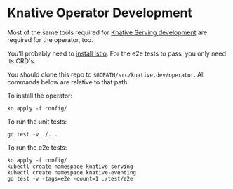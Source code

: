 # Knative Operator Development

Most of the same tools required for [Knative Serving
development](https://github.com/knative/serving/blob/master/DEVELOPMENT.md)
are required for the operator, too.

You'll probably need to [install
Istio](https://knative.dev/docs/install/installing-istio/). For the
e2e tests to pass, you only need its CRD's.

You should clone this repo to `$GOPATH/src/knative.dev/operator`. All
commands below are relative to that path.

To install the operator:

```
ko apply -f config/
```

To run the unit tests:

```
go test -v ./...
```

To run the e2e tests:

```
ko apply -f config/
kubectl create namespace knative-serving
kubectl create namespace knative-eventing
go test -v -tags=e2e -count=1 ./test/e2e
```

